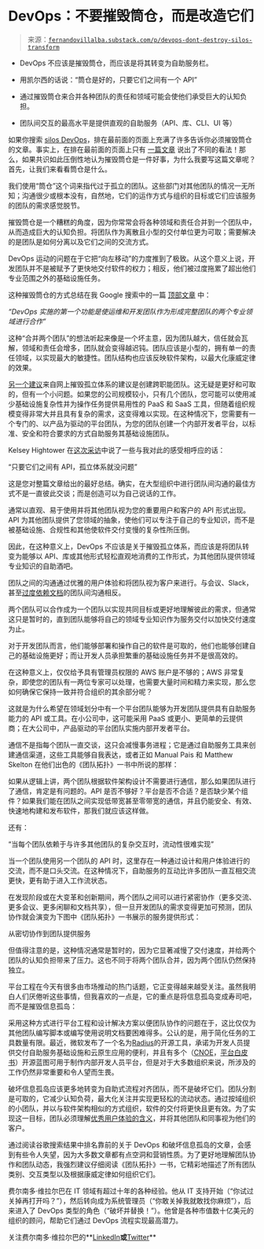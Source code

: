 <!--yml

类别：未分类

日期：2024-05-27 14:56:04

-->

# DevOps：不要摧毁筒仓，而是改造它们

> 来源：[`fernandovillalba.substack.com/p/devops-dont-destroy-silos-transform`](https://fernandovillalba.substack.com/p/devops-dont-destroy-silos-transform)

+   DevOps 不应该是摧毁筒仓，而应该是将其转变为自助服务栏。

+   用凯尔西的话说：“筒仓是好的，只要它们之间有一个 API”

+   通过摧毁筒仓来合并各种团队的责任和领域可能会使他们承受巨大的认知负担。

+   团队间交互的最高水平是提供直观的自助服务（API、库、CLI、UI 等）

如果你搜索 [silos DevOps](https://www.google.com/search?q=silos+devops&oq=silos+devops)，排在最前面的页面上充满了许多告诉你必须摧毁筒仓的文章。事实上，在排在最前面的页面上只有 [一篇文章](https://polarsquad.com/blog/how-i-stopped-wanting-to-break-silos-and-why) 说出了不同的看法！那么，如果共识如此压倒性地认为摧毁筒仓是一件好事，为什么我要写这篇文章呢？首先，让我们来看看筒仓是什么。

我们使用“筒仓”这个词来指代过于孤立的团队。这些部门对其他团队的情况一无所知；沟通很少或根本没有，自然地，它们的运作方式与组织的目标或它们应该服务的团队的需求感觉脱节。

摧毁筒仓是一个糟糕的角度，因为你常常会将各种领域和责任合并到一个团队中，从而造成巨大的认知负担。将团队作为离散且小型的交付单位更为可取；需要解决的是团队是如何分离以及它们之间的交流方式。

DevOps 运动的问题在于它把“向左移动”的力度推到了极致。从这个意义上说，开发团队并不是被赋予了更快地交付软件的权力；相反，他们被过度拖累了超出他们专业范围之外的基础设施任务。

这种摧毁筒仓的方式总结在我 Google 搜索中的一篇 [顶部文章](https://orangematter.solarwinds.com/2018/08/09/how-to-eliminate-silos-using-devops/) 中：

*“DevOps 实施的第一个功能是使运维和开发团队作为形成完整团队的两个专业领域进行合作”*

这种“合并两个团队”的想法听起来像是一个坏主意，因为团队越大，信任就会瓦解，领域和责任会增多，团队就会变得越迟钝。团队应该是小型的，拥有单一的责任领域，以实现最大的敏捷性。团队结构也应该反映软件架构，以最大化康威定律的效果。

[另一个建议](https://www.damcogroup.com/blogs/breaking-down-silos-in-software-product-engineering)来自网上摧毁孤立体系的建议是创建跨职能团队。这无疑是更好和可取的，但有一个小问题。如果您的公司规模较小，只有几个团队，您可能可以使用减少基础设施复杂性并为操作任务提供易用性的 PaaS 和 SaaS 工具，但随着组织规模变得非常大并且具有复杂的需求，这变得难以实现。在这种情况下，您需要有一个专门的、以产品为驱动的平台团队，为您的团队创建一个内部开发者平台，以标准、安全和符合要求的方式自助服务其基础设施团队。

Kelsey Hightower 在[这次采访](https://youtu.be/hD7HlWbmVqI)中说了一些与我对此的感受相呼应的话：

“只要它们之间有 API，孤立体系就没问题”

这是您对整篇文章给出的最好总结。确实，在大型组织中进行团队间沟通的最佳方式不是一直彼此交谈；而是创造可以为自己说话的工作。

通常以直观、易于使用并将其他团队视为您的重要用户和客户的 API 形式出现。 API 为其他团队提供了您领域的抽象，使他们可以专注于自己的专业知识，而不是被基础设施、合规性和其他使软件交付变慢的复杂性所压倒。

因此，在这种意义上，DevOps 不应该是关于摧毁孤立体系，而应该是将团队转变为能够以 API、库或其他形式轻松直观地消费的工作形式，为其他团队提供领域专业知识的自助酒吧。

团队之间的沟通通过优雅的用户体验和将团队视为客户来进行。与会议、Slack，甚至[过度依赖文档](https://nandovillalba.medium.com/platform-engineering-please-kill-rtfm-72de6f01075e)的团队间沟通相反。

两个团队可以合作成为一个团队以实现共同目标或更好地理解彼此的需求，但通常这只是暂时的，直到团队能够将自己的领域专业知识作为服务交付以加快交付速度为止。

对于开发团队而言，他们能够部署和操作自己的软件是可取的，他们也能够创建自己的基础设施更好；而让开发人员承担繁重的基础设施任务并不是很高效的。

在这种意义上，仅仅给予具有管理员权限的 AWS 账户是不够的；AWS 非常复杂，即使您的团队有一两位专家可以处理，也需要大量时间和精力来实现，那么您如何确保它保持一致并符合组织的其余部分呢？

这就是为什么希望在领域划分中有一个平台团队能够为开发团队提供具有自助服务能力的 API 或工具。在小公司中，这可能采用 PaaS 或更小、更简单的云提供商；在大公司中，产品驱动的平台团队实施内部开发者平台。

通信不是指每个团队一直交谈，这只会减慢事务进程；它是通过自助服务工具来创建通信渠道，这些工具能够自我表达，或者正如 Manual Pais 和 Matthew Skelton 在他们出色的《团队拓扑》一书中所说的那样：

如果从逻辑上讲，两个团队根据软件架构设计不需要进行通信，那么如果团队进行了通信，肯定是有问题的。API 是否不够好？平台是否不合适？是否缺少某个组件？如果我们能在团队之间实现低带宽甚至零带宽的通信，并且仍能安全、有效、快速地构建和发布软件，那我们就应该这样做。

还有：

“当每个团队依赖于与许多其他团队的复杂交互时，流动性很难实现”

当一个团队使用另一个团队的 API 时，这里存在一种通过设计和用户体验进行的交流，而不是口头交流。在这种情况下，自助服务的互动比许多团队一直互相交流更快，更有助于进入工作流状态。

在发现阶段或在大变革和创新期间，两个团队之间可以进行紧密协作（更多交流、更多会议、更多闲聊和文档共享），但一旦开发团队的需求变得更加可预测，团队协作就会演变为下图中《团队拓扑》一书展示的服务提供形式：

从密切协作到团队提供服务

但值得注意的是，这种情况通常是暂时的，因为它显著减慢了交付速度，并给两个团队的认知负担带来了压力。这也不同于将两个团队合并，因为两个团队仍然保持独立。

平台工程在今天有很多由市场推动的热门话题，它正变得越来越受关注。虽然我明白人们厌倦听这些事情，但我喜欢的一点是，它的重点是将信息孤岛变成寿司吧，而不是摧毁信息孤岛：

采用这种方式进行平台工程和设计解决方案以便团队协作的问题在于，这比仅仅为其他团队编写脚本或编写使用说明文档要困难得多。公认的是，用于简化任务的工具数量有限。最近，微软发布了一个名为[Radius](https://techcommunity.microsoft.com/t5/educator-developer-blog/introducing-radius-a-new-open-source-project-for-teams-building/ba-p/3976183)的开源工具，承诺为开发人员提供交付自助服务基础设施和云原生应用的便利，并且有多个（[CNOE](https://cnoe.io/)，[平台白皮书](https://tag-app-delivery.cncf.io/whitepapers/platforms/)）开源蓝图可用于制作内部开发人员平台，但是对于大多数组织来说，所涉及的工作仍然非常重要和令人望而生畏。

破坏信息孤岛应该更多地转变为自助式流程对齐团队，而不是破坏它们。团队分割是可取的，它减少认知负荷，最大化关注并实现更轻松的流动状态。通过按域组织的小团队，并以与软件架构相似的方式组织，软件的交付将更快且更有效。为了实现这一目标，团队必须理解[优秀用户体验的含义](https://nandovillalba.medium.com/ux-on-platform-engineering-1c7ecfaddea7)，并将其他团队和同事视为他们的客户。

通过阅读谷歌搜索结果中排名靠前的关于 DevOps 和破坏信息孤岛的文章，会感到有些令人失望，因为大多数文章都有点空洞和营销性质。为了更好地理解团队协作和团队动态，我强烈建议仔细阅读《团队拓扑》一书，它精彩地描述了所有团队类别、交互类型以及根据康威定律如何组织它们。

费尔南多·维拉尔巴在 IT 领域有超过十年的各种经验。他从 IT 支持开始（“你试过关掉再打开吗？”），然后转向成为系统管理员（“你敢关掉我就敢找你麻烦”），后来进入了 DevOps 类型的角色（“破坏并替换！”）。他曾是各种市值数十亿美元的组织的顾问，帮助它们通过 DevOps 流程实现最高潜力。

关注费尔南多·维拉尔巴的**[LinkedIn](https://www.linkedin.com/in/nandoit/)**或**[Twitter](https://twitter.com/nandoyum)**
